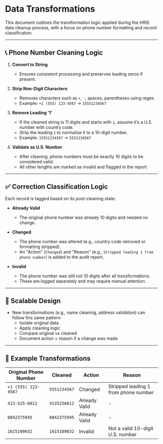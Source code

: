 # Data Transformations

This document outlines the transformation logic applied during the HRIS data cleanup process, with a focus on phone number formatting and record classification.

---

## 📞 Phone Number Cleaning Logic

1. **Convert to String**
   - Ensures consistent processing and preserves leading zeros if present.

2. **Strip Non-Digit Characters**
   - Removes characters such as `+`, `-`, spaces, parentheses using regex.
   - Example: `+1 (555) 123-4567` → `15551234567`

3. **Remove Leading '1'**
   - If the cleaned string is 11 digits and starts with `1`, assume it’s a U.S. number with country code.
   - Strip the leading `1` to normalize it to a 10-digit number.
   - Example: `15551234567` → `5551234567`

4. **Validate as U.S. Number**
   - After cleaning, phone numbers must be exactly 10 digits to be considered valid.
   - All other lengths are marked as invalid and flagged in the report.

---

## ✅ Correction Classification Logic

Each record is tagged based on its post-cleaning state:

- **Already Valid**
  - The original phone number was already 10 digits and needed no change.

- **Changed**
  - The phone number was altered (e.g., country code removed or formatting stripped).
  - An "Action" (`Changed`) and "Reason" (e.g., `Stripped leading 1 from phone number`) is added to the audit report.

- **Invalid**
  - The phone number was still not 10 digits after all transformations.
  - These are logged separately and may require manual attention.

---

## 🔄 Scalable Design

- New transformations (e.g., name cleaning, address validation) can follow this same pattern:
  - Isolate original data
  - Apply cleaning logic
  - Compare original vs cleaned
  - Document action + reason if a change was made

---

## 📌 Example Transformations

| Original Phone Number | Cleaned | Action  | Reason                                 |
|------------------------|---------|---------|----------------------------------------|
| `+1 (555) 123-4567`    | `5551234567` | Changed | Stripped leading 1 from phone number   |
| `413-525-6012`         | `4135256012` | Already Valid | -                                  |
| `0842375945`           | `0842375945` | Already Valid | -                                  |
| `1615109032`           | `1615109032` | Invalid | Not a valid 10-digit U.S. number |

